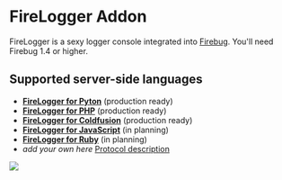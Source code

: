 # FireLogger Addon

FireLogger is a sexy logger console integrated into [Firebug][firebug]. You'll need Firebug 1.4 or higher.

## Supported server-side languages

  * **[FireLogger for Pyton][firelogger4py]** (production ready)
  * **[FireLogger for PHP][firelogger4php]** (production ready)
  * **[FireLogger for Coldfusion][firelogger4cfm]** (production ready)
  * **[FireLogger for JavaScript][firelogger4js]** (in planning)
  * **[FireLogger for Ruby][firelogger4rb]** (in planning)
  * _add your own here_ [Protocol description](http://wiki.github.com/darwin/firelogger)

<a href="http://firelogger.binaryage.com"><img src="http://firelogger.binaryage.com/shared/img/firelogger4php-mainshot.png"/></a>

[firebug]: https://addons.mozilla.org/en-US/firefox/addon/1843
[firelogger4py]: http://github.com/darwin/firepython
[firelogger4rb]: http://github.com/darwin/firelogger.rb
[firelogger4php]: http://github.com/darwin/firelogger.php
[firelogger4js]: http://github.com/darwin/firelogger.js
[firelogger4cfm]: http://cffirelogger.riaforge.org
